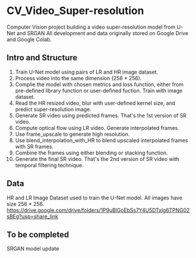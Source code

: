 # CV_Video_Super-resolution
Computer Vision project building a video super-resolution model from U-Net and SRGAN
All development and data originally stored on Google Drive and Google Colab.

## Intro and Structure
1. Train U-Net model using pairs of LR and HR image dataset.
2. Process video into the same dimension (256 * 256).
3. Complie the model with chosen metrics and loss function, either from pre-defined library function or user-defined fuction. Train with image dataset.
4. Read the HR resized video, blur with user-defined kernel size, and predict super-resolution image.
5. Generate SR video using predicted frames. That's the 1st version of SR video.
6. Compute optical flow using LR video. Generate interpolated frames.
7. Use frame_upscale to generate high resolution.
8. Use blend_interpolation_with_HR to blend upscaled interpolated frames with SR frames.
9. Combine the frames using either blending or stacking function.
10. Generate the final SR video. That's the 2nd version of SR video with temporal filtering technique.

##  Data
HR and LR Image Dataset used to train the U-Net model. All images have size 256 * 256.
https://drive.google.com/drive/folders/1P9uBlGoEbSs7Y4U5DTxlg6TPNG02sBEg?usp=share_link

## To be completed
SRGAN model update
